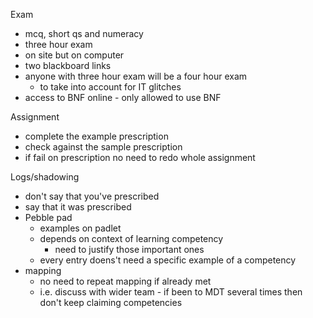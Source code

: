 
Exam

- mcq, short qs and numeracy
- three hour exam
- on site but on computer
- two blackboard links
- anyone with three hour exam will be a four hour exam
  - to take into account for IT glitches
- access to BNF online - only allowed to use BNF

Assignment


- complete the example prescription
- check against the sample prescription
- if fail on prescription no need to redo whole assignment

Logs/shadowing

- don't say that you've prescribed
- say that it was prescribed
- Pebble pad
  - examples on padlet
  - depends on context of learning competency
    - need to justify those important ones
  - every entry doens't need a specific example of a competency
- mapping
  - no need to repeat mapping if already met
  - i.e. discuss with wider team - if been to MDT several times then don't keep claiming competencies